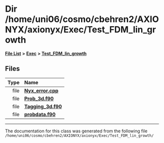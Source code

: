 
# Dir /home/uni06/cosmo/cbehren2/AXIONYX/axionyx/Exec/Test\_FDM\_lin\_growth


[**File List**](files.md) **>** [**Exec**](dir_43a12cefb7942b6f49b5b628aafd3192.md) **>** [**Test\_FDM\_lin\_growth**](dir_97d68d96f71fb742273f5b8113c9a269.md)











## Files

| Type | Name |
| ---: | :--- |
| file | [**Nyx\_error.cpp**](Exec_2Test__FDM__lin__growth_2Nyx__error_8cpp.md) <br> |
| file | [**Prob\_3d.f90**](Test__FDM__lin__growth_2Prob__3d_8f90.md) <br> |
| file | [**Tagging\_3d.f90**](Exec_2Test__FDM__lin__growth_2Tagging__3d_8f90.md) <br> |
| file | [**probdata.f90**](Test__FDM__lin__growth_2probdata_8f90.md) <br> |


















------------------------------
The documentation for this class was generated from the following file `/home/uni06/cosmo/cbehren2/AXIONYX/axionyx/Exec/Test_FDM_lin_growth/`
